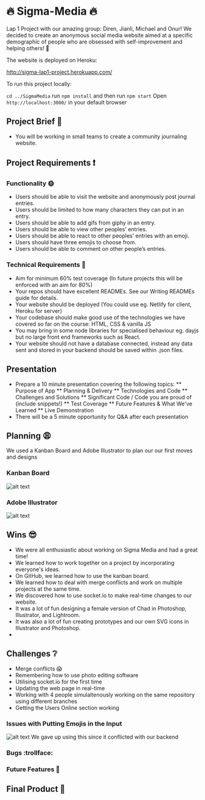 # :fire: Sigma-Media :fire:
Lap 1 Project with our amazing group: Diren, Jianli, Michael and Onur! We decided to create an anonymous social media website aimed at a specific demographic of people who are obsessed with self-improvement and helping others! :clap:

The website is deployed on Heroku:

http://sigma-lap1-project.herokuapp.com/

To run this project locally:

`cd ../SigmaMedia` run `npm install` and then run `npm start`
Open `http://localhost:3000/` in your default browser

## Project Brief :thought_balloon:
* You will be working in small teams to create a community journaling website.

## Project Requirements :exclamation:

### Functionality :sun_with_face:
* Users should be able to visit the website and anonymously post journal entries.
* Users should be limited to how many characters they can put in an entry.
* Users should be able to add gifs from giphy in an entry.
* Users should be able to view other peoples' entries.
* Users should be able to react to other peoples’ entries with an emoji.
* Users should have three emojis to choose from.
* Users should be able to comment on other people’s entries.

### Technical Requirements :new_moon_with_face:
* Aim for minimum 60% test coverage (In future projects this will be enforced with an aim for 80%)
* Your repos should have excellent READMEs. See our Writing READMEs guide for details.
* Your website should be deployed (You could use eg. Netlify for client, Heroku for server)
* Your codebase should make good use of the technologies we have covered so far on the course: HTML, CSS & vanilla JS
* You may bring in some node libraries for specialised behaviour eg. dayjs but no large front end frameworks such as React.
* Your website should not have a database connected, instead any data sent and stored in your backend should be saved within .json files.

## Presentation
* Prepare a 10 minute presentation covering the following topics:
** Purpose of App
** Planning & Delivery
** Technologies and Code
** Challenges and Solutions
** Significant Code / Code you are proud of (include snippets!)
** Test Coverage
** Future Features & What We've Learned
** Live Demonstration
* There will be a 5 minute opportunity for Q&A after each presentation

## Planning :weary:
We used a Kanban Board and Adobe Illustrator to plan our our first moves and designs

### Kanban Board
![alt text](https://i.imgur.com/suGjqPS.png)

### Adobe Illustrator
![alt text](https://i.imgur.com/v6Uxgha.png)

## Wins :sunglasses:
* We were all enthusiastic about working on Sigma Media and had a great time!
* We learned how to work together on a project by incorporating everyone's ideas.
* On GitHub, we learned how to use the kanban board.
* We learned how to deal with merge conflicts and work on multiple projects at the same time.
* We discovered how to use socket.io to make real-time changes to our website.
* It was a lot of fun designing a female version of Chad in Photoshop, Illustrator, and Lightroom.
* It was also a lot of fun creating prototypes and our own SVG icons in Illustrator and Photoshop.
* 
## Challenges :grey_question:
* Merge conflicts :scream:
* Remembering how to use photo editing software
* Utilising socket.io for the first time
* Updating the web page in real-time
* Working with 4 people simulaltenously working on the same repository using different branches
* Getting the Users Online section working
### Issues with Putting Emojis in the Input
![alt text](https://i.imgur.com/C8piBPa.png)
We gave up using this since it conflicted with our backend

### Bugs :trollface:

### Future Features :dragon_face:

## Final Product :tulip:
